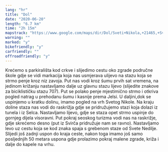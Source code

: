 ```yaml
---
lang: "hr"
title: "Dol"
date: "2020-06-20"
length: "6.7 km"
time: "2h 15m"
mapstrack: "https://www.google.com/maps/dir/Dol/Sveti+Nikola,+21465,+Svir%C4%8De/@43.1566889,16.5858673,14z/data=!3m1!4b1!4m14!4m13!1m5!1m1!1s0x134a7e11b69fefe7:0x97201c81f935f425!2m2!1d16.6138481!2d43.1688321!1m5!1m1!1s0x134a7e589243301b:0xb511ab261b2d9d7e!2m2!1d16.597556!2d43.144528!3e2!5m1!1e4"
warning: ""
marked: "y"
bikefriendly: "y"
carfriendly: ""
offroadfriendly: "y"
---
```


Krećemo s parkirališta kod crkve i slijedimo cestu oko zgrade područne škole gdje se vidi markacija koja nas usmjerava ulijevo na stazu koja se strmo penje kroz niz zavoja. Put nas vodi kroz šumu prvih sat vremena, na jedinom križanju nastavljamo dalje uz glavnu stazu lijevo (slijedite znakove za biciklističku stazu 707). Put se polako penje mjestimično strmo i otkriva pogled natrag u prehodanu šumu i kasnije prema Jelsi. U daljini,dok se uspinjemo u kratku dolinu, imamo pogled na vrh Svetog Nikole. Na kraju doline staza nas vodi do raskrižja gdje se pridružujemo stazi koja dolazi iz tunela i iz Selca. Nastavljamo lijevo, gdje se staza opet strmo uspinje do gornjeg dijela visoravni. Put pokraj seoskog turizma vodi nas na raskrižje, gdje skrećemo desno (put iz Svirča pridružuje nam se ravno). Nastavljamo levo uz cestu koja se kod znaka spaja s grebenom staze od Svete Nedilje. Slijedi još zadnji uspon do kraja ceste, nakon toga imamo još samo posljednjih 50 metara uspona gdje prolazimo pokraj malene zgrade, križa i dalje do kapele na vrhu.
